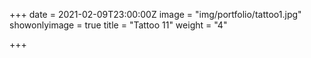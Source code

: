 +++
date = 2021-02-09T23:00:00Z
image = "img/portfolio/tattoo1.jpg"
showonlyimage = true
title = "Tattoo 11"
weight = "4"

+++
